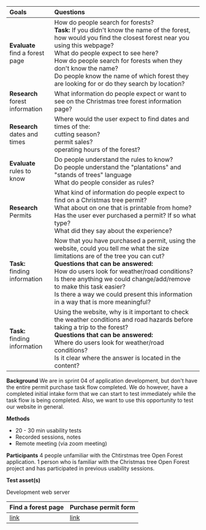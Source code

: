|**Goals**                                     |**Questions**                                                                                                    |
|:-------------------------------------------- |:----------------------------------------------------------------------------------------------------------------|
|**Evaluate**<br>find a forest page                |How do people search for forests?<br>**Task:** If you didn't know the name of the forest, how would you find the closest forest near you using this webpage?<br>What do people expect to see here?<br>How do people search for forests when they don't know the name?<br>Do people know the name of which forest they are looking for or do they search by location?                                                                                     |
|**Research**<br>forest information	           |What information do people expect or want to see on the Christmas tree forest information page?                  |
|**Research**<br>dates and times               |Where would the user expect to find dates and times of the:<br>cutting season?<br>permit sales?<br>operating hours of the forest?                                                                                                                                                      |
|**Evaluate**<br>rules to know	               |Do people understand the rules to know?<br>Do people understand the "plantations" and "stands of trees" language<br>What do people consider as rules?                                                                                                                    |
|**Research**<br>Permits                       |What kind of information do people expect to find on a Christmas tree permit?<br>What about on one that is printable from home?<br>Has the user ever purchased a permit? If so what type?<br>What did they say about the experience?                                                      |**Evaluate**<br>permit purchase form              |How will people interact with the form?<br>**Task:**<br>Could you show me how you would buy a permit for 2 trees?<br>**Questions that can be answered:**<br>Is it clear how users will get the permit?<br>Is it clear that the user will be redirected to pay.gov?<br>Is it clear which forest which permits the user is buying their permit for?<br>Is it clear what the household limit is for permits?<br>Is it clear why an email address is required?<br>Does the login link or create link in the header cause confusion when purchasing a permit?|
|**Task:**<br>finding information              |Now that you have purchased a permit, using the website, could you tell me what the size limitations are of the tree you can cut?<br>**Questions that can be answered:**<br>How do users look for weather/road conditions?<br>Is there anything we could change/add/remove to make this task easier?<br>Is there a way we could present this information in a way that is more meaningful?|
|**Task:**<br>finding information              |Using the website, why is it important to check the weather conditions and road hazards before taking a trip to the forest?<br>**Questions that can be answered:**<br>Where do users look for weather/road conditions?<br>Is it clear where the answer is located in the content?|

**Background**
We are in sprint 04 of application development, but don't have the entire permit purchase task flow completed. We do however, have a completed initial intake form that we can start to test immediately while the task flow is being completed. Also, we want to use this opportunity to test our website in general.

**Methods**
* 20 - 30 min usability tests
* Recorded sessions, notes
* Remote meeting (via zoom meeting)

**Participants**
4 people unfamiliar with the Chtirstmas tree Open Forest application.
1 person who is familiar with the Christmas tree Open Forest project and has participated in previous usability sessions.

**Test asset(s)**

Development web server

|Find a forest page                            |Purchase permit form                                            |
|:-------------------------------------------- |:---------------------------------------------------------------|
|[link](https://forest-service-trees-staging.app.cloud.gov/christmas-trees/forests)|[link](https://forest-service-trees-staging.app.cloud.gov/applications/christmas-trees/forests/arp/new)|
